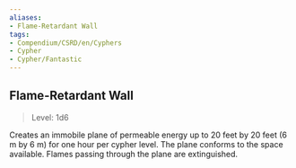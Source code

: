 ```yaml
---
aliases:
- Flame-Retardant Wall
tags:
- Compendium/CSRD/en/Cyphers
- Cypher
- Cypher/Fantastic
---
```


  
## Flame-Retardant Wall  
>Level: 1d6  
  
Creates an immobile plane of permeable energy up to 20 feet by 20 feet (6 m by 6 m) for one hour per cypher level. The plane conforms to the space available. Flames passing through the plane are extinguished.